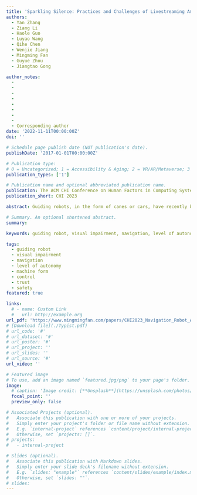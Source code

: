 ```yaml
---
title: 'Sparkling Silence: Practices and Challenges of Livestreaming Among Deaf or Hard of Hearing Streamers'
authors:
  - Yan Zhang
  - Ziang Li
  - Haole Guo
  - Luyao Wang
  - Qihe Chen
  - Wenjie Jiang
  - Mingming Fan
  - Guyue Zhou
  - Jiangtao Gong

author_notes:
  - 
  - 
  - 
  - 
  - 
  - 
  - 
  - 
  - Corresponding author
date: '2022-11-11T00:00:00Z'
doi: ''

# Schedule page publish date (NOT publication's date).
publishDate: '2017-01-01T00:00:00Z'

# Publication type: 
# 0 = Uncategorized; 1 = Accessibility & Aging; 2 = VR/AR/Metaverse; 3 = Human-AI Collaboration; 4 = UX Methodology; 5 = Social Computing; 6 = Sensing;  7 = Thesis; 8 = Patent
publication_types: ['1']

# Publication name and optional abbreviated publication name.
publication: The ACM CHI Conference on Human Factors in Computing Systems 2023
publication_short: CHI 2023

abstract: Guiding robots, in the form of canes or cars, have recently been explored to assist blind and low vision (BLV) people. Such robots can provide full or partial autonomy when guiding. However, the pros and cons of different forms and autonomy for guiding robots remain unknown. We sought to fill this gap. We designed autonomy- switchable guiding robotic cane and car. We conducted a controlled lab-study (N=12) and a field study (N=9) on BLV. Results showed that full autonomy received better walking performance and sub- jective ratings in the controlled study, whereas participants used more partial autonomy in the natural environment as demanding more control. Besides, the car robot has demonstrated abilities to provide a higher sense of safety and navigation efficiency compared with the cane robot. Our findings offered empirical evidence about how the BLV community perceived different machine forms and autonomy, which can inform the design of assistive robots.

# Summary. An optional shortened abstract.
summary:

keywords: guiding robot, visual impairment, navigation, level of autonomy, machine form, control, trust, safety

tags:
  - guiding robot
  - visual impairment
  - navigation
  - level of autonomy
  - machine form
  - control
  - trust
  - safety
featured: true

links:
  # - name: Custom Link
  #   url: http://example.org
url_pdf: 'https://www.mingmingfan.com/papers/CHI2023_Navigation_Robot_Autonomy.pdf'
# [Download file](./Typist.pdf)
# url_code: '#'
# url_dataset: '#'
# url_poster: '#'
# url_project: ''
# url_slides: ''
# url_source: '#'
url_video: ''

# Featured image
# To use, add an image named `featured.jpg/png` to your page's folder.
image:
  # caption: 'Image credit: [**Unsplash**](https://unsplash.com/photos/pLCdAaMFLTE)'
  focal_point: ''
  preview_only: false

# Associated Projects (optional).
#   Associate this publication with one or more of your projects.
#   Simply enter your project's folder or file name without extension.
#   E.g. `internal-project` references `content/project/internal-project/index.md`.
#   Otherwise, set `projects: []`.
# projects:
#   - internal-project

# Slides (optional).
#   Associate this publication with Markdown slides.
#   Simply enter your slide deck's filename without extension.
#   E.g. `slides: "example"` references `content/slides/example/index.md`.
#   Otherwise, set `slides: ""`.
# slides:
---
```


<!-- {{< youtube f9lO9tin4tw >}} -->


